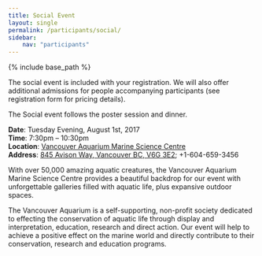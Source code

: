 ```yaml
---
title: Social Event
layout: single
permalink: /participants/social/
sidebar: 
    nav: "participants"
---
```

{% include base_path %}

The social event is included with your registration.  We will also offer additional admissions for people accompanying participants (see registration form for pricing details). 

The Social event follows the poster session and dinner.

**Date**: Tuesday Evening, August 1st, 2017<br/>
**Time**: 7:30pm – 10:30pm<br/>
**Location**: [Vancouver Aquarium Marine Science Centre](http://www.vanaqua.org)<br/>
**Address**: [845 Avison Way, Vancouver BC, V6G 3E2](https://www.google.com/maps/place/Vancouver+Aquarium/@49.3007996,-123.133118,17z/data=!3m2!4b1!5s0x5486718d6d57cb27:0x338c6468ce834e8!4m5!3m4!1s0x5486718d7aca6ca7:0x5f251627980ee358!8m2!3d49.3007961!4d-123.1309293); +1-604-659-3456<br/>

With over 50,000 amazing aquatic creatures, the Vancouver Aquarium Marine Science Centre provides a beautiful backdrop for our event with unforgettable galleries filled with aquatic life, plus expansive outdoor spaces.

The Vancouver Aquarium is a self-supporting, non-profit society dedicated to effecting the conservation of aquatic life through display and interpretation, education, research and direct action. Our event will help to achieve a positive effect on the marine world and directly contribute to their conservation, research and education programs.
